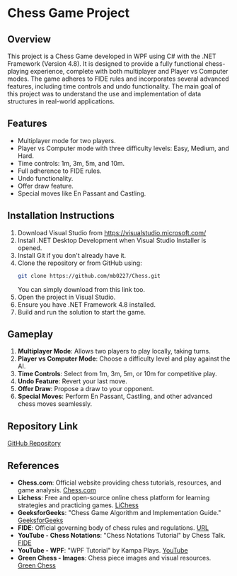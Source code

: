 # Chess Game Project

## Overview
This project is a Chess Game developed in WPF using C# with the .NET Framework (Version 4.8). It is designed to provide a fully functional chess-playing experience, complete with both multiplayer and Player vs Computer modes. The game adheres to FIDE rules and incorporates several advanced features, including time controls and undo functionality. The main goal of this project was to understand the use and implementation of data structures in real-world applications.

## Features
- Multiplayer mode for two players.
- Player vs Computer mode with three difficulty levels: Easy, Medium, and Hard.
- Time controls: 1m, 3m, 5m, and 10m.
- Full adherence to FIDE rules.
- Undo functionality.
- Offer draw feature.
- Special moves like En Passant and Castling.

## Installation Instructions
1. Download Visual Studio from https://visualstudio.microsoft.com/
2. Install .NET Desktop Development when Visual Studio Installer is opened.
3. Install Git if you don't already have it.
4. Clone the repository or from GitHub using:
   ```bash
   git clone https://github.com/mb0227/Chess.git
   ```
   You can simply download from this link too.
5. Open the project in Visual Studio.
6. Ensure you have .NET Framework 4.8 installed.
7. Build and run the solution to start the game.

## Gameplay
1. **Multiplayer Mode**: Allows two players to play locally, taking turns.
2. **Player vs Computer Mode**: Choose a difficulty level and play against the AI.
3. **Time Controls**: Select from 1m, 3m, 5m, or 10m for competitive play.
4. **Undo Feature**: Revert your last move.
5. **Offer Draw**: Propose a draw to your opponent.
6. **Special Moves**: Perform En Passant, Castling, and other advanced chess moves seamlessly.

## Repository Link
[GitHub Repository](https://github.com/mb0227/Chess)

## References
- **Chess.com**: Official website providing chess tutorials, resources, and game analysis. [Chess.com](https://www.chess.com)
- **Lichess**: Free and open-source online chess platform for learning strategies and practicing games. [LiChess](https://lichess.org)
- **GeeksforGeeks**: "Chess Game Algorithm and Implementation Guide." [GeeksforGeeks](https://www.geeksforgeeks.org)
- **FIDE**: Official governing body of chess rules and regulations. [URL](https://www.fide.com)
- **YouTube - Chess Notations**: "Chess Notations Tutorial" by Chess Talk. [FIDE](https://www.youtube.com/watch?v=b6PR885Rgb8)
- **YouTube - WPF**: "WPF Tutorial" by Kampa Plays. [YouTube](https://www.youtube.com/watch?v=t9ivUosw_iI&list=PLih2KERbY1HHOOJ2C6FOrVXIwg4AZ-hk1)
- **Green Chess - Images**: Chess piece images and visual resources. [Green Chess](https://greenchess.net/info.php?item=downloads)